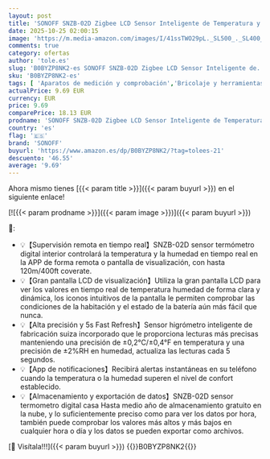 ```yaml
---
layout: post
title: 'SONOFF SNZB-02D Zigbee LCD Sensor Inteligente de Temperatura y Humedad Termómetro Higrometro Digital para Interior Compatible Alexa/Google Home SONOFF ZigBee Hub Requerido  1PCS '
date: 2025-10-25 02:00:15
image: 'https://m.media-amazon.com/images/I/41ssTWO29pL._SL500_._SL400_.jpg'
comments: true
category: ofertas
author: 'tole.es'
slug: 'B0BYZP8NK2-es SONOFF SNZB-02D Zigbee LCD Sensor Inteligente de...'
sku: 'B0BYZP8NK2-es'
tags: [ 'Aparatos de medición y comprobación','Bricolaje y herramientas','Herramientas de medición y diseño','Herramientas manuales y eléctricas','Termómetros','google','home','sonoff','zigbee','🇪🇸', ]
actualPrice: 9.69 EUR
currency: EUR
price: 9.69
comparePrice: 18.13 EUR
prodname: 'SONOFF SNZB-02D Zigbee LCD Sensor Inteligente de Temperatura y Humedad Termómetro Higrometro Digital para Interior Compatible Alexa/Google Home SONOFF ZigBee Hub Requerido  1PCS '
country: 'es'
flag: '🇪🇸'
brand: 'SONOFF'
buyurl: 'https://www.amazon.es/dp/B0BYZP8NK2/?tag=tolees-21'
descuento: '46.55'
average: '9.69'
---
```


Ahora mismo tienes [{{< param title >}}]({{< param buyurl >}}) en el siguiente enlace!

[![{{< param prodname >}}]({{< param image >}})]({{< param buyurl >}})

🔎:

- 💡【Supervisión remota en tiempo real】SNZB-02D sensor termómetro digital interior controlará la temperatura y la humedad en tiempo real en la APP de forma remota o pantalla de visualización, con hasta 120m/400ft coverate.
- 💡【Gran pantalla LCD de visualización】Utiliza la gran pantalla LCD para ver los valores en tiempo real de temperatura humedad de forma clara y dinámica, los iconos intuitivos de la pantalla le permiten comprobar las condiciones de la habitación y el estado de la batería aún más fácil que nunca.
- 💡【Alta precisión y 5s Fast Refresh】Sensor higrómetro inteligente de fabricación suiza incorporado que le proporciona lecturas más precisas manteniendo una precisión de ±0,2°C/±0,4°F en temperatura y una precisión de ±2%RH en humedad, actualiza las lecturas cada 5 segundos.
- 💡【App de notificaciones】Recibirá alertas instantáneas en su teléfono cuando la temperatura o la humedad superen el nivel de confort establecido.
- 💡【Almacenamiento y exportación de datos】SNZB-02D sensor termometro digital casa Hasta medio año de almacenamiento gratuito en la nube, y lo suficientemente preciso como para ver los datos por hora, también puede comprobar los valores más altos y más bajos en cualquier hora o día y los datos se pueden exportar como archivos.

[🛒 Visítala!!!]({{< param buyurl >}})
{{<world>}}B0BYZP8NK2{{</world>}}
